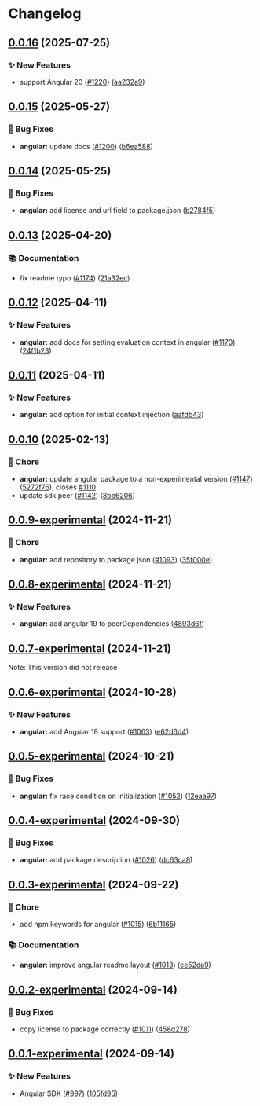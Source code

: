 # Changelog


## [0.0.16](https://github.com/open-feature/js-sdk/compare/angular-sdk-v0.0.15...angular-sdk-v0.0.16) (2025-07-25)


### ✨ New Features

* support Angular 20 ([#1220](https://github.com/open-feature/js-sdk/issues/1220)) ([aa232a9](https://github.com/open-feature/js-sdk/commit/aa232a9d6a8dfa416380ccdecd71843d3e361048))


## [0.0.15](https://github.com/open-feature/js-sdk/compare/angular-sdk-v0.0.14...angular-sdk-v0.0.15) (2025-05-27)


### 🐛 Bug Fixes

* **angular:** update docs ([#1200](https://github.com/open-feature/js-sdk/issues/1200)) ([b6ea588](https://github.com/open-feature/js-sdk/commit/b6ea5884f2ab9f4f94c8b258c4cf7268ea6dbeb8))


## [0.0.14](https://github.com/open-feature/js-sdk/compare/angular-sdk-v0.0.13...angular-sdk-v0.0.14) (2025-05-25)


### 🐛 Bug Fixes

* **angular:** add license and url field to package.json ([b2784f5](https://github.com/open-feature/js-sdk/commit/b2784f53b85a11c58abb8e2a0f87a31890885c54))


## [0.0.13](https://github.com/open-feature/js-sdk/compare/angular-sdk-v0.0.12...angular-sdk-v0.0.13) (2025-04-20)


### 📚 Documentation

* fix readme typo ([#1174](https://github.com/open-feature/js-sdk/issues/1174)) ([21a32ec](https://github.com/open-feature/js-sdk/commit/21a32ec92ecde9ec43c9d72b5921035af13448d1))

## [0.0.12](https://github.com/open-feature/js-sdk/compare/angular-sdk-v0.0.11...angular-sdk-v0.0.12) (2025-04-11)


### ✨ New Features

* **angular:** add docs for setting evaluation context in angular ([#1170](https://github.com/open-feature/js-sdk/issues/1170)) ([24f1b23](https://github.com/open-feature/js-sdk/commit/24f1b230bf1d57971a336ac21b9ee46e8baf0cab))


## [0.0.11](https://github.com/open-feature/js-sdk/compare/angular-sdk-v0.0.10...angular-sdk-v0.0.11) (2025-04-11)


### ✨ New Features

* **angular:** add option for initial context injection ([aafdb43](https://github.com/open-feature/js-sdk/commit/aafdb4382f113f96a649f5fc0cecadb4178ada67))
  

## [0.0.10](https://github.com/open-feature/js-sdk/compare/angular-sdk-v0.0.9-experimental...angular-sdk-v0.0.10) (2025-02-13)


### 🧹 Chore

* **angular:** update angular package to a non-experimental version ([#1147](https://github.com/open-feature/js-sdk/issues/1147)) ([5272f76](https://github.com/open-feature/js-sdk/commit/5272f76c4075ebbd21f9b24dacac8f2d22e31ca9)), closes [#1110](https://github.com/open-feature/js-sdk/issues/1110)
* update sdk peer ([#1142](https://github.com/open-feature/js-sdk/issues/1142)) ([8bb6206](https://github.com/open-feature/js-sdk/commit/8bb620601e2b8dc7b62d717169b585bd1c886996))

## [0.0.9-experimental](https://github.com/open-feature/js-sdk/compare/angular-sdk-v0.0.8-experimental...angular-sdk-v0.0.9-experimental) (2024-11-21)


### 🧹 Chore

* **angular:** add repository to package.json ([#1093](https://github.com/open-feature/js-sdk/issues/1093)) ([35f000e](https://github.com/open-feature/js-sdk/commit/35f000e0f3c3ff7d60c05883312691d14f01c5fd))

## [0.0.8-experimental](https://github.com/open-feature/js-sdk/compare/angular-sdk-v0.0.7-experimental...angular-sdk-v0.0.8-experimental) (2024-11-21)


### ✨ New Features

* **angular:** add angular 19 to peerDependencies ([4893d6f](https://github.com/open-feature/js-sdk/commit/4893d6f0003fbdcdcd4c7c061e9aed49e20b8976))


## [0.0.7-experimental](https://github.com/open-feature/js-sdk/compare/angular-sdk-v0.0.6-experimental...angular-sdk-v0.0.7-experimental) (2024-11-21)


Note: This version did not release


## [0.0.6-experimental](https://github.com/open-feature/js-sdk/compare/angular-sdk-v0.0.5-experimental...angular-sdk-v0.0.6-experimental) (2024-10-28)


### ✨ New Features

* **angular:** add Angular 18 support ([#1063](https://github.com/open-feature/js-sdk/issues/1063)) ([e62d6d4](https://github.com/open-feature/js-sdk/commit/e62d6d4b7e4a5d0f40592a2c73e7124d22eec98e))


## [0.0.5-experimental](https://github.com/open-feature/js-sdk/compare/angular-sdk-v0.0.4-experimental...angular-sdk-v0.0.5-experimental) (2024-10-21)


### 🐛 Bug Fixes

* **angular:** fix race condition on initialization ([#1052](https://github.com/open-feature/js-sdk/issues/1052)) ([12eaa97](https://github.com/open-feature/js-sdk/commit/12eaa9758d9deb788d74488ef03f18cbd31c0cbe))


## [0.0.4-experimental](https://github.com/open-feature/js-sdk/compare/angular-sdk-v0.0.3-experimental...angular-sdk-v0.0.4-experimental) (2024-09-30)


### 🐛 Bug Fixes

* **angular:** add package description ([#1026](https://github.com/open-feature/js-sdk/issues/1026)) ([dc63ca8](https://github.com/open-feature/js-sdk/commit/dc63ca8b9d6fe8c16089e95f0e336d5e3f759f3b))

## [0.0.3-experimental](https://github.com/open-feature/js-sdk/compare/angular-sdk-v0.0.2-experimental...angular-sdk-v0.0.3-experimental) (2024-09-22)


### 🧹 Chore

* add npm keywords for angular ([#1015](https://github.com/open-feature/js-sdk/issues/1015)) ([6b11165](https://github.com/open-feature/js-sdk/commit/6b11165aa102e62fb8cd4dd218643e2ef0e733cf))


### 📚 Documentation

* **angular:** improve angular readme layout ([#1013](https://github.com/open-feature/js-sdk/issues/1013)) ([ee52da9](https://github.com/open-feature/js-sdk/commit/ee52da9a01fe71fd5b4a4734659a06c48b6dc62c))

## [0.0.2-experimental](https://github.com/open-feature/js-sdk/compare/angular-sdk-v0.0.1-experimental...angular-sdk-v0.0.2-experimental) (2024-09-14)


### 🐛 Bug Fixes

* copy license to package correctly ([#1011](https://github.com/open-feature/js-sdk/issues/1011)) ([458d278](https://github.com/open-feature/js-sdk/commit/458d278345fe8681a966fca3852b2e607bdafccb))

## [0.0.1-experimental](https://github.com/open-feature/js-sdk/compare/angular-sdk-v0.0.2-experimental...angular-sdk-v0.0.3-experimental) (2024-09-14)


### ✨ New Features

* Angular SDK ([#997](https://github.com/open-feature/js-sdk/issues/997)) ([105fd95](https://github.com/open-feature/js-sdk/commit/105fd95e344822ffcfc54d328a28676b6f27f38e))
